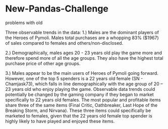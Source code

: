 # New-Pandas-Challenge
problems with old


Three observable trends in the data:
1.)	Males are the dominant players of the Heroes of Pymoli.  Males total purchases are a whopping 83% ($1967) of sales compared to females and others/non-disclosed.

2.)	Demographically, males ages 20 - 23 years old play the game more and therefore spend more of all the age groups. They also have the highest total purchase price of other age groups.

3.)	Males appear to be the main users of Heroes of Pymoli going forward. However, one of the top 5 spenders is a 22 years old female (SN - Chamjask73), which falls in line demographically with the age group of 20 – 23 years old who enjoy playing the game.  Observable data trends could potentially be changed by the gaming company if they began to market specifically to 22 years old females.  The most popular and profitable items share three of the same items (Final Critic, Oathbreaker, Last Hope of the Breaking Storm, and Nirvana). These three items could specifically be marketed to females, given that the 22 years old female top spender is highly likely to have played and enjoyed these items.

